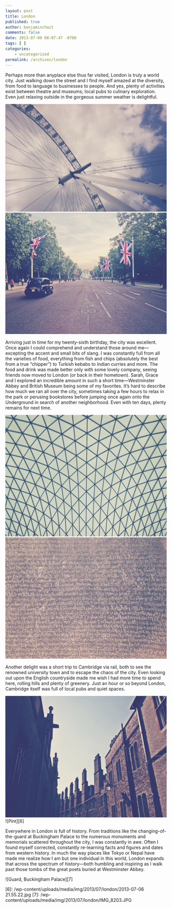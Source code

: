 ```yaml
---
layout: post
title: London
published: true
author: benjaminchait
comments: false
date: 2013-07-09 08:07:47 -0700
tags: [ ]
categories:
    - uncategorized
permalink: /archives/london
---
```

Perhaps more than anyplace else thus far visited, London is truly a world city. Just walking down the street and I find myself amazed at the diversity, from food to language to businesses to people. And yes, plenty of activities exist between theatre and museums; local pubs to culinary exploration. Even just relaxing outside in the gorgeous summer weather is delightful.


![London Eye][1]
![Buckingham Palace at end of The Mall][2]

Arriving just in time for my twenty-sixth birthday, the city was excellent. Once again I could comprehend and understand those around me—excepting the accent and small bits of slang. I was constantly full from all the varieties of food, everything from fish and chips (absolutely the best from a true “chipper”) to Turkish kebabs to Indian curries and more. The food and drink was made better only with some lovely company, seeing friends now moved to London (or back in their hometown). Sarah, Grace and I explored an incredible amount in such a short time—Westminster Abbey and British Museum being some of my favorites. It’s hard to describe how much we ran all over the city, sometimes taking a few hours to relax in the park or perusing bookstores before jumping once again onto the Underground in search of another neighborhood. Even with ten days, plenty remains for next time.


![Triangles, British Museum ceiling][3]
![Rosetta Stone][4]

Another delight was a short trip to Cambridge via rail, both to see the renowned university town and to escape the chaos of the city. Even looking out upon the English countryside made me wish I had more time to spend here, rolling hills and plenty of greenery. Just an hour or so beyond London, Cambridge itself was full of local pubs and quiet spaces.


![Cambridge rooftops][5]
![Pint][6]

Everywhere in London is full of history. From traditions like the changing-of-the-guard at Buckingham Palace to the numerous monuments and memorials scattered throughout the city, I was constantly in awe. Often I found myself corrected, constantly re-learning facts and figures and dates from western history. In much the way places like Tokyo or Nepal have made me realize how I am but one individual in this world, London expands that across the spectrum of history—both humbling and inspiring as I walk past those tombs of the great poets buried at Westminster Abbey.


![Guard, Buckingham Palace][7]

 [1]: /wp-content/uploads/media/img/2013/07/london/IMG_0374.JPG
 [2]: /wp-content/uploads/media/img/2013/07/london/IMG_0383.JPG
 [3]: /wp-content/uploads/media/img/2013/07/london/IMG_0385.JPG
 [4]: /wp-content/uploads/media/img/2013/07/london/IMG_0386.JPG
 [5]: /wp-content/uploads/media/img/2013/07/london/IMG_0390.JPG
 [6]: /wp-content/uploads/media/img/2013/07/london/2013-07-06 21.55.22.jpg
 [7]: /wp-content/uploads/media/img/2013/07/london/IMG_8203.JPG
